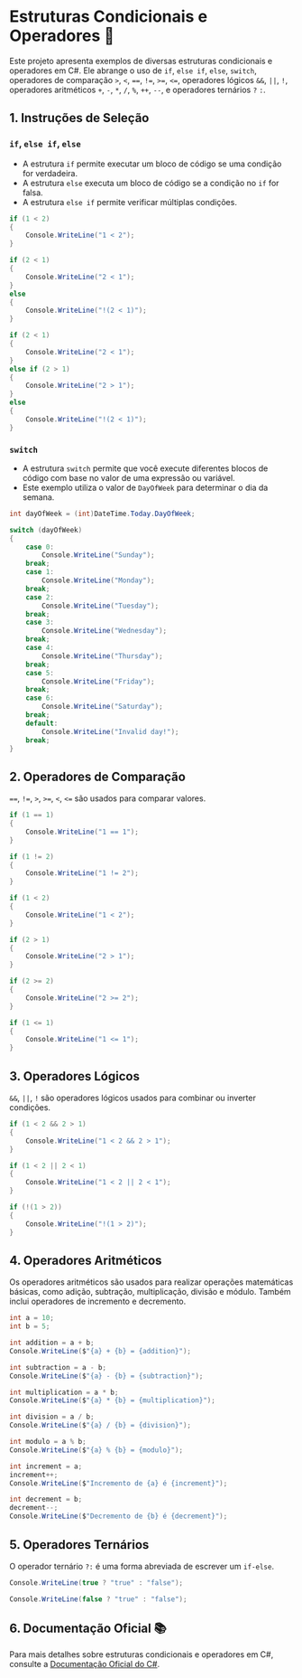 ﻿# Estruturas Condicionais e Operadores 🔄

Este projeto apresenta exemplos de diversas estruturas condicionais e operadores em C#. Ele abrange o uso de `if`, `else if`, `else`, `switch`, operadores de comparação `>`, `<`, `==`, `!=`, `>=`, `<=`, operadores lógicos `&&`, `||`, `!`, operadores aritméticos `+`, `-`, `*`, `/`, `%`, `++`, `--`, e operadores ternários `?` `:`.

## 1. Instruções de Seleção

### `if`, `else if`, `else`

- A estrutura `if` permite executar um bloco de código se uma condição for verdadeira.
- A estrutura `else` executa um bloco de código se a condição no `if` for falsa.
- A estrutura `else if` permite verificar múltiplas condições.

```csharp
if (1 < 2)
{
    Console.WriteLine("1 < 2");
}

if (2 < 1)
{
    Console.WriteLine("2 < 1");
}
else
{
    Console.WriteLine("!(2 < 1)");
}

if (2 < 1)
{
    Console.WriteLine("2 < 1");
} 
else if (2 > 1)
{
    Console.WriteLine("2 > 1");
}
else
{
    Console.WriteLine("!(2 < 1)");
}
```

### `switch`

- A estrutura `switch` permite que você execute diferentes blocos de código com base no valor de uma expressão ou variável.
- Este exemplo utiliza o valor de `DayOfWeek` para determinar o dia da semana.

```csharp
int dayOfWeek = (int)DateTime.Today.DayOfWeek;

switch (dayOfWeek)
{
    case 0:
        Console.WriteLine("Sunday");
    break;
    case 1:
        Console.WriteLine("Monday");
    break;
    case 2:
        Console.WriteLine("Tuesday");
    break;
    case 3:
        Console.WriteLine("Wednesday");
    break;
    case 4:
        Console.WriteLine("Thursday");
    break;
    case 5:
        Console.WriteLine("Friday");
    break;
    case 6:
        Console.WriteLine("Saturday");
    break;
    default:
        Console.WriteLine("Invalid day!");
    break;
}
```

## 2. Operadores de Comparação

`==`, `!=`, `>`, `>=`, `<`, `<=` são usados para comparar valores.

```csharp
if (1 == 1)
{
    Console.WriteLine("1 == 1");
}

if (1 != 2)
{
    Console.WriteLine("1 != 2");
}

if (1 < 2)
{
    Console.WriteLine("1 < 2");
}

if (2 > 1)
{
    Console.WriteLine("2 > 1");
}

if (2 >= 2)
{
    Console.WriteLine("2 >= 2");
}

if (1 <= 1)
{
    Console.WriteLine("1 <= 1");
}
```

## 3. Operadores Lógicos

`&&`, `||`, `!` são operadores lógicos usados para combinar ou inverter condições.

```csharp
if (1 < 2 && 2 > 1)
{
    Console.WriteLine("1 < 2 && 2 > 1");
}

if (1 < 2 || 2 < 1)
{
    Console.WriteLine("1 < 2 || 2 < 1");
}

if (!(1 > 2))
{
    Console.WriteLine("!(1 > 2)");
}
```

## 4. Operadores Aritméticos

Os operadores aritméticos são usados para realizar operações matemáticas básicas, como adição, subtração, multiplicação, divisão e módulo. Também inclui operadores de incremento e decremento.

```csharp
int a = 10;
int b = 5;

int addition = a + b;
Console.WriteLine($"{a} + {b} = {addition}");

int subtraction = a - b;
Console.WriteLine($"{a} - {b} = {subtraction}");

int multiplication = a * b;
Console.WriteLine($"{a} * {b} = {multiplication}");

int division = a / b;
Console.WriteLine($"{a} / {b} = {division}");

int modulo = a % b;
Console.WriteLine($"{a} % {b} = {modulo}");

int increment = a;
increment++;
Console.WriteLine($"Incremento de {a} é {increment}");

int decrement = b;
decrement--;
Console.WriteLine($"Decremento de {b} é {decrement}");
```

## 5. Operadores Ternários

O operador ternário `?:` é uma forma abreviada de escrever um `if-else`.

```csharp
Console.WriteLine(true ? "true" : "false");

Console.WriteLine(false ? "true" : "false");
```

## 6. Documentação Oficial 📚

Para mais detalhes sobre estruturas condicionais e operadores em C#, consulte a [Documentação Oficial do C#](https://learn.microsoft.com/pt-br/dotnet/csharp/language-reference/statements/selection-statements).